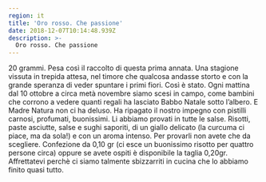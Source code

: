 ```yaml
---
region: it
title: 'Oro rosso. Che passione'
date: 2018-12-07T10:14:48.939Z
description: >-
  Oro rosso. Che passione
---
```

20 grammi. Pesa così il raccolto di questa prima annata. Una stagione vissuta in trepida attesa, nel timore che qualcosa andasse storto e con la grande speranza di veder spuntare i primi fiori. Così è stato. Ogni mattina dal 10 ottobre a circa metà novembre siamo scesi in campo, come bambini che corrono a vedere quanti regali ha lasciato Babbo Natale sotto l’albero. E Madre Natura non ci ha deluso. Ha ripagato il nostro impegno con pistilli carnosi, profumati, buonissimi. Li abbiamo provati in tutte le salse. Risotti, paste asciutte, salse e sughi saporiti, di un giallo delicato (la curcuma ci piace, ma da sola!) e con un aroma intenso. Per provarli non avete che da scegliere. Confezione da 0,10 gr (ci esce un buonissimo risotto per quattro persone circa) oppure se avete ospiti è disponibile la taglia 0,20gr. Affrettatevi perchè ci siamo talmente sbizzarriti in cucina che lo abbiamo finito quasi tutto.